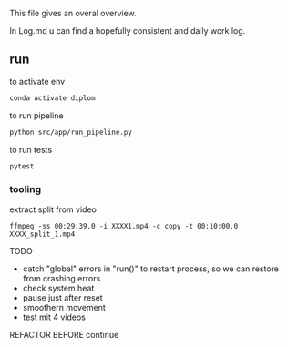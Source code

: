 This file gives an overal overview.

In Log.md u can find a hopefully consistent and daily work log.


## run

to activate env
```bash
conda activate diplom
```

to run pipeline
```bash
python src/app/run_pipeline.py
```


to run tests
```bash
pytest
```



### tooling

extract split from video
```ffmpeg
ffmpeg -ss 00:29:39.0 -i XXXX1.mp4 -c copy -t 00:10:00.0 XXXX_split_1.mp4

```



TODO 
- catch "global" errors in "run()" to restart process, so we can restore from crashing errors
- check system heat
- pause just after reset
- smoothern movement
- test mit 4 videos


REFACTOR BEFORE continue

